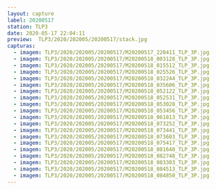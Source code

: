 ```yaml
---
layout: capture
label: 20200517
station: TLP3
date: 2020-05-17 22:04:11
preview:  TLP3/2020/202005/20200517/stack.jpg
capturas:
  - imagem: TLP3/2020/202005/20200517/M20200517_220411_TLP_3P.jpg
  - imagem: TLP3/2020/202005/20200517/M20200518_003128_TLP_3P.jpg
  - imagem: TLP3/2020/202005/20200517/M20200518_015512_TLP_3P.jpg
  - imagem: TLP3/2020/202005/20200517/M20200518_025526_TLP_3P.jpg
  - imagem: TLP3/2020/202005/20200517/M20200518_032244_TLP_3P.jpg
  - imagem: TLP3/2020/202005/20200517/M20200518_035606_TLP_3P.jpg
  - imagem: TLP3/2020/202005/20200517/M20200518_052122_TLP_3P.jpg
  - imagem: TLP3/2020/202005/20200517/M20200518_052531_TLP_3P.jpg
  - imagem: TLP3/2020/202005/20200517/M20200518_053028_TLP_3P.jpg
  - imagem: TLP3/2020/202005/20200517/M20200518_053456_TLP_3P.jpg
  - imagem: TLP3/2020/202005/20200517/M20200518_061813_TLP_3P.jpg
  - imagem: TLP3/2020/202005/20200517/M20200518_073252_TLP_3P.jpg
  - imagem: TLP3/2020/202005/20200517/M20200518_073441_TLP_3P.jpg
  - imagem: TLP3/2020/202005/20200517/M20200518_073603_TLP_3P.jpg
  - imagem: TLP3/2020/202005/20200517/M20200518_075417_TLP_3P.jpg
  - imagem: TLP3/2020/202005/20200517/M20200518_081640_TLP_3P.jpg
  - imagem: TLP3/2020/202005/20200517/M20200518_082748_TLP_3P.jpg
  - imagem: TLP3/2020/202005/20200517/M20200518_083303_TLP_3P.jpg
  - imagem: TLP3/2020/202005/20200517/M20200518_084513_TLP_3P.jpg
  - imagem: TLP3/2020/202005/20200517/M20200518_084850_TLP_3P.jpg
---
```

